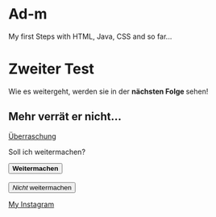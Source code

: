 # Ad-m
My first Steps with HTML, Java, CSS and so far...
<html>
<body>
<h1>Zweiter Test</h1>
<p>
Wie es weitergeht, werden sie in der <strong> nächsten Folge </strong> sehen!
</p>
<h2>Mehr verrät er nicht...</h2>
<p><a href="https://www.google.com/search?q=google+pacman&rlz=1C1AVUC_enD
  E840DE878&oq=google+pacman&aqs=chrome..69i57j0l7.3483j0j7&sourceid=chrome
  &ie=UTF-8">Überraschung</a></p>
  <p>Soll ich weitermachen?</p>
<p><button><strong>Weitermachen</strong></button>
<br>
<br><button><em>Nicht</em> weitermachen</button>
  <p><a href="https://www.instagram.com/se.bastian2837/">My Instagram</a></p>
</body>
</html>
